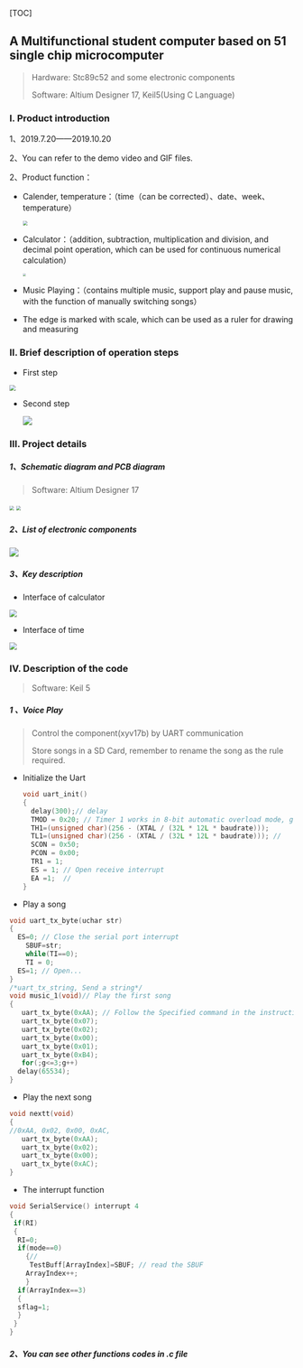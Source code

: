 [TOC]

## A Multifunctional student computer based on 51 single chip microcomputer

> Hardware: Stc89c52 and some electronic components
>
> Software: Altium Designer 17, Keil5(Using C Language)



### Ⅰ. Product introduction

1、2019.7.20——2019.10.20

2、You can refer to the demo video and GIF files.

2、Product function：

- Calender, temperature：（time（can be corrected）、date、week、temperature）

  <img src="images\time.jpg" style="zoom:50%;" />

- Calculator：（addition, subtraction, multiplication and division, and decimal point operation, which can be used for continuous numerical calculation）

  

  <img src="images\calculator.jpg" style="zoom: 33%;" />

- Music Playing：（contains multiple music, support play and pause music, with the function of manually switching songs）

- The edge is marked with scale, which can be used as a ruler for drawing and measuring

### Ⅱ. Brief description of operation steps

- First step

<img src="images\plan1.png" style="zoom: 67%;" />

- Second step

  <img src="images\plan2.png"  />

### Ⅲ. Project details

##### 1、Schematic diagram and PCB diagram

> Software: Altium Designer 17
>
> 

<img src="images\sch.png" style="zoom: 50%;" />

<img src="images\pcb.png" style="zoom:50%;" />

##### 2、List of electronic components

![](images\components.png)

##### 3、Key description

- Interface of calculator

<img src="images\page1.png" style="zoom: 80%;" />

- Interface of time

<img src="images\page2.png" style="zoom:80%;" />

### Ⅳ. Description of the code

> Software: Keil 5

##### 1 、Voice Play

> Control the component(xyv17b) by UART communication
>
> Store songs in a SD Card, remember to rename the song as the rule required.

- Initialize the Uart

  ```c
  void uart_init()
  {
    delay(300);// delay 
  	TMOD = 0x20; // Timer 1 works in 8-bit automatic overload mode, generate baud rates
  	TH1=(unsigned char)(256 - (XTAL / (32L * 12L * baudrate)));
  	TL1=(unsigned char)(256 - (XTAL / (32L * 12L * baudrate))); // 
  	SCON = 0x50;
  	PCON = 0x00;
  	TR1 = 1;
  	ES = 1; // Open receive interrupt
  	EA =1;  // 
  } 
  ```

- Play a song

```c
void uart_tx_byte(uchar str)
{
  ES=0; // Close the serial port interrupt
	SBUF=str;
	while(TI==0);
	TI = 0;
  ES=1; // Open...
}
/*uart_tx_string, Send a string*/
void music_1(void)// Play the first song
{
   uart_tx_byte(0xAA); // Follow the Specified command in the instruction of the xyv17b 
   uart_tx_byte(0x07);
   uart_tx_byte(0x02); 
   uart_tx_byte(0x00);
   uart_tx_byte(0x01); 
   uart_tx_byte(0xB4); 
   for(;g<=3;g++)
  delay(65534);
}
```

- Play the next song

```c
void nextt(void)
{
//0xAA, 0x02, 0x00, 0xAC, 
   uart_tx_byte(0xAA);
   uart_tx_byte(0x02);
   uart_tx_byte(0x00);
   uart_tx_byte(0xAC);
}
```

- The interrupt function

```c
void SerialService() interrupt 4 
{ 
 if(RI) 
 { 
  RI=0; 
  if(mode==0)
    {//
     TestBuff[ArrayIndex]=SBUF; // read the SBUF
    ArrayIndex++; 
    } 
  if(ArrayIndex==3)
  {
  sflag=1;
  }
 } 
}
```

##### 2、You can see other functions codes in .c file
